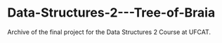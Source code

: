 # Data-Structures-2---Tree-of-Braia
Archive of the final project for the Data Structures 2 Course at UFCAT.
